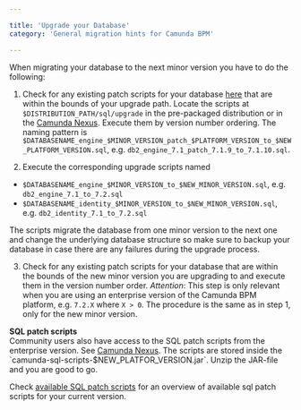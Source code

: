 ```yaml
---

title: 'Upgrade your Database'
category: 'General migration hints for Camunda BPM'

---
```


When migrating your database to the next minor version you have to do the following:

1. Check for any existing patch scripts for your database [here] that are within the bounds of your upgrade path.
 Locate the scripts at `$DISTRIBUTION_PATH/sql/upgrade` in the pre-packaged distribution or in the [Camunda Nexus](https://app.camunda.com/nexus/content/groups/public/org/camunda/bpm/distro/camunda-sql-scripts/).
 Execute them by version number ordering.
 The naming pattern is `$DATABASENAME_engine_$MINOR_VERSION_patch_$PLATFORM_VERSION_to_$NEW_PLATFORM_VERSION.sql`, e.g. `db2_engine_7.1_patch_7.1.9_to_7.1.10.sql`.

2. Execute the corresponding upgrade scripts named
 * `$DATABASENAME_engine_$MINOR_VERSION_to_$NEW_MINOR_VERSION.sql`, e.g. `db2_engine_7.1_to_7.2.sql`
 * `$DATABASENAME_identity_$MINOR_VERSION_to_$NEW_MINOR_VERSION.sql`, e.g. `db2_identity_7.1_to_7.2.sql`
 
 The scripts migrate the database from one minor version to the next one and change the underlying database structure so make sure to backup your database in case there are any failures during the upgrade process.
 
3. Check for any existing patch scripts for your database that are within the bounds of the new minor version you are upgrading to and execute them in the version number order.
 _Attention_: This step is only relevant when you are using an enterprise version of the Camunda BPM platform, e.g. `7.2.X` where `X > 0`.
 The procedure is the same as in step 1, only for the new minor version.
 
<div class="alert alert-info">
  <strong>SQL patch scripts</strong><br>
  Community users also have access to the SQL patch scripts from the enterprise version. See <a href="https://app.camunda.com/nexus/content/groups/public/org/camunda/bpm/distro/camunda-sql-scripts/">Camunda Nexus</a>. 
  The scripts are stored inside the `camunda-sql-scripts-$NEW_PLATFOR_VERSION.jar`. Unzip the JAR-file and you are good to go.
</div>

Check [available SQL patch scripts](ref:/guides/migration-guide/#patch-level-upgrade-upgrade-your-database-available-sql-patch-scripts) for an overview of available sql patch scripts for your current version.

[here]: ref:/guides/migration-guide/#patch-level-upgrade-upgrade-your-database-available-sql-patch-scripts